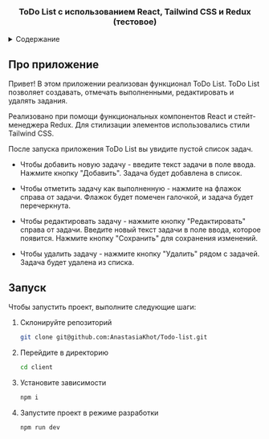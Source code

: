 <!-- App: Authorization -->

<br />
<div align="center">

  <h3 align="center">ToDo List с использованием React, Tailwind CSS и Redux (тестовое)</h3>

</div>

<!-- Содержание -->
<details>
  <summary>Содержание</summary>
  <ol>
    <li>
      <a href="#про-приложение">Про приложение</a>
    </li>
    <li>
      <a href="#запуск">Запуск</a>
    </li>
  </ol>
</details>

<!-- ABOUT THE PROJECT -->

## Про приложение

Привет!
В этом приложении реализован функционал ToDo List. ToDo List позволяет создавать, отмечать выполненными, редактировать и удалять задания.

Реализовано при помощи функциональных компонентов React и стейт-менеджера Redux.
Для стилизации элементов использовались стили Tailwind CSS.

После запуска приложения ToDo List вы увидите пустой список задач.

- Чтобы добавить новую задачу - введите текст задачи в поле ввода.
  Нажмите кнопку "Добавить".
  Задача будет добавлена в список.

- Чтобы отметить задачу как выполненную - нажмите на флажок справа от задачи. Флажок будет помечен галочкой, и задача будет перечеркнута.

- Чтобы редактировать задачу - нажмите кнопку "Редактировать" справа от задачи.
  Введите новый текст задачи в поле ввода, которое появится.
  Нажмите кнопку "Сохранить" для сохранения изменений.

- Чтобы удалить задачу - нажмите кнопку "Удалить" рядом с задачей.
  Задача будет удалена из списка.

<!-- GETTING STARTED -->

## Запуск

Чтобы запустить проект, выполните следующие шаги:

1. Склонируйте репозиторий
   ```sh
   git clone git@github.com:AnastasiaKhot/Todo-list.git
   ```
2. Перейдите в директорию
   ```sh
   cd client
   ```
3. Установите зависимости
   ```sh
   npm i
   ```
4. Запустите проект в режиме разработки
   ```sh
   npm run dev
   ```
